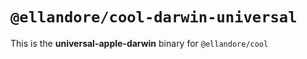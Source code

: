 # `@ellandore/cool-darwin-universal`

This is the **universal-apple-darwin** binary for `@ellandore/cool`
